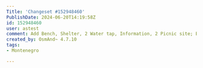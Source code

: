 ```yaml
---
Title: 'Changeset #152948460'
PublishDate: 2024-06-20T14:19:58Z
id: 152948460
user: astest
comment: Add Bench, Shelter, 2 Water tap, Information, 2 Picnic site; Edit Attraction, Water well.
created_by: OsmAnd~ 4.7.10
tags:
- Montenegro

---
```

